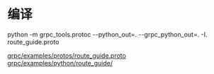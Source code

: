 # 编译
python -m grpc_tools.protoc --python_out=. --grpc_python_out=. -I. route_guide.proto

[grpc/examples/protos/route_guide.proto](https://github.com/grpc/grpc/blob/v1.34.0/examples/protos/route_guide.proto)
[grpc/examples/python/route_guide/](https://github.com/grpc/grpc/tree/v1.34.0/examples/python/route_guide)